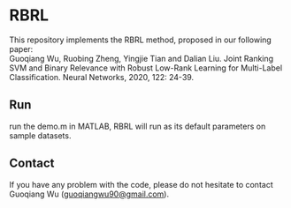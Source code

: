 # RBRL
This repository implements the RBRL method, proposed in our following paper:  
Guoqiang Wu, Ruobing Zheng, Yingjie Tian and Dalian Liu. Joint Ranking SVM and Binary Relevance with Robust Low-Rank Learning for Multi-Label Classification. Neural Networks, 2020, 122: 24-39.
## Run
run the demo.m in MATLAB, RBRL will run as its default parameters on sample datasets.
## Contact
If you have any problem with the code, please do not hesitate to contact Guoqiang Wu (guoqiangwu90@gmail.com). 
